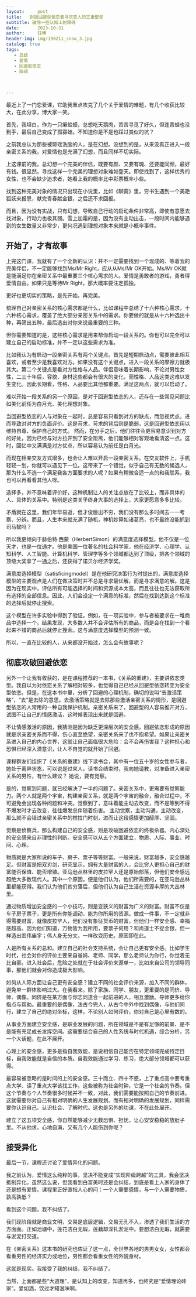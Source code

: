 ```yaml
---
layout:     post
title:   封锁回避型依恋者寻求恋人的三重壁垒
subtitle: 破除一些认知上的障碍
date:       2023-10-31
author:     钰博
header-img: img/190211_snow_3.jpg
catalog: true
tags:
   - 总结
   - 爱情
   - 回避型依恋
   - 障碍
   
   

---
```





最近上了一门恋爱课，它助我重点攻克了几个关于爱情的难题，有几个收获比较大，在此分享，博大家一笑。

首先，我坦白，作为一只癞蛤蟆，总想吃天鹅肉，苦苦寻觅了好久，但连青蛙也没到手，最后自己变成了孤寡蛙。不知道你是不是也踩过类似的坑？

之前我总认为那些被琼瑶洗脑的人，是在幻想。没想到的是，从来没真正进入一段亲密关系的我，对爱情也是充满了幻想，而且同样不切实际。

上这课前的我，总幻想一个完美的伴侣，既要有颜、又要有魂、还要能同频，最好有钱。很显然，寻找这样一个完美的理想对象难如登天。即使找到了，这样优秀的女性，也不会缺少追求者，她看上我的概率比中彩票概率小些。

找到这种完美对象的情况只出现在小说里，比如《聊斋》里，穷书生遇到一个美艳狐妖来报恩，献完青春献金银，之后还不求回报。

而且，因为没有实战，只有幻想，导致自己行动的启动条件非常高，即使有意愿去找对象，行动力也极其弱。雪上加霜的是，因为没有主动出击，一段时间内能够遇到的女生数量又非常少，更何况遇到理想对象本来就是小概率事件。

## 开始了，才有故事

上完这门课，我就有了一个全新的认识：并不一定需要找到一个现成的、等着我的完美伴侣，不一定能够找到Ms/Mr Right，应从从Ms/Mr OK开始。Ms/Mr OK就是能满足你在亲密关系中最重要三个核心需求的人。爱情是勇敢者的游戏，勇者得爱情自由。如果只是等待Mr Right，那大概率要注定孤独。

更好也更切实的策略，是先开始，再完美。

梳理自己对亲密关系的核心需求都是什么，比如课程中总结了十六种核心需求，十六种核心需求，覆盖了绝大部分亲密关系中的需求。你要做的就是从十六种选出十种，再筛出五种，最后选出对你来说最重要的三种。

但你需要知道的是，这些核心需求是用来帮你启动一段关系的。你也可以完全可以建立自己的启动标准，并不一定以这些需求为准。

比如我认为有启动一段亲密关系有两个关键点。首先是短期启动点，需要彼此相互喜欢，或者至少是我喜欢对方。如果没有这个关键点，进入一段关系的摩擦力就极其大。第二个关键点是看对方性格与人品。伴侣意味着长期影响，不论对男性女性，二三十年后，容貌、身材这些都会有很大的变化，而性格、人品这类这难以发生变化。因此长期看，性格、人品要比其他都重要。满足这两点，就可以启动了。

难以开始一段关系的另一个原因，是对于回避型依恋的人，还存在一些常见问题比如美化前任为白月光、美化理想对象。

当回避型依恋的人与对象在一起时，总是容易只看到对方的缺点，而忽视优点，进而导致对对方的负面评价。这是苛求，苛求的背后则是脆弱，这是回避型依恋用以维持自尊、保护自己的方式。
然而，在分手之后，他们往往会更容易意识到对方的好处，因为已经与对方拉开到了安全距离，他们能够相对客观地看清这一点。这时，回忆中又满满是对方优点，所以容易认为前任是白月光。

而现在相亲交友方式增多，也会让人难以开启一段亲密关系。在交友软件上，手机轻轻一划，你就可以遇见下一位。这带来了一个错觉，似乎自己有无数的候选人，那为什么不选一个满足我各方面要求的人呢？如果有稍微合适一点的和我联系，我也可以再看看其他人呀。

选择多，并不意味着评价好，这种机制让人的关注点放在了比较上，而非具体的人、具体的关系中。特别是这类关乎终身大事的选择上，大家更愿意多多比较。

矛盾就在这里，我们年华易逝，但才俊层出不穷，我们没有那么多时间去一一考察、分辨。而且，人生本来就充满了随机，神机妙算如诸葛亮，也不最终没能抓到司马懿吗？

所以我更倾向于赫伯特·西蒙（HerbertSimon）的满意度选择模型。他不仅是一位天才，也是一位通才。他是美国一位著名的社会科学家，他在经济学、心理学、认知科学、人工智能、计算机科学、管理学等多个领域都达到了顶级，把各个领域的顶级大奖拿了一通之后，还获得了诺贝尔经济学奖。

满意度选择模型（satisficingmodel）是在他研究决策行为时提出的，满意度选择模型的主要观点是人们在做决策时并不总是寻求最优解，而是寻求满意的解。这是因为在现实中，评估所有可能选择的时间和资源成本太高，而且往往也无法获取所有选择的全部信息。因此，人们会设定一个满意的标准，然后在找到达到这个标准的选择后就停止搜索。

这个模型在许多实验中得到了验证。例如，在一项实验中，参与者被要求在一堆商品中选择一个。结果发现，大多数人并不会评估所有的商品，而是会在找到一个看起来不错的商品后就停止搜索。这与满意度选择模型的预测一致。

所以，一直在比较的人，从来都没开始过，怎么会有故事呢？

## 彻底攻破回避依恋

另外一个让我有收获的，是在课程推荐的一本书，《关系的重建》，主要讲依恋类型。我自以为对依恋关系了解相对较多，也觉得自己已经从回避型依恋转变为安全型依恋。但是，在这本书中里，分析了回避的心理机制，确切的说叫“去激活策略”，“去”是去除的意思。去激活策略就是去除那些激活亲密关系的情形，是回避型依恋的人常用的一种自我保护机制。亲密关系来了，回避型的人容易推开对方，试图不让自己的情感激活，这时候表现出来就是回避。

不让情感激活的原因，我猜测是因为缺乏更深层次的安全感。回避依恋形成的原因就是求亲密关系而不得，伤心直至绝望，亲密关系来了也不抱希望。如果让亲密关系进入自己的内心世界，这就让自己面临很大危险：会不会再伤害我？这种担心和恐惧已经深入潜意识，让人不自觉的就开始了回避。

课程群友们组织了《关系的重建》线下读书会，其中有一位五十岁的女性参与者，她处于离异状态，可以说是过来人。读书会结束时，我向她请教，对准备进入亲密关系的男性，有什么建议？
她说，要有觉察。

是的，觉察到问题，就已经解决了一半的问题了。亲密关系中，更需要有觉察能力。两个人就是两个宇宙，构建亲密关系，就是两个宇宙的融合，融合过程中，不可避免会出现各种问题和冲突。觉察到了，意味着能主动去改变，而不是等到不得不爆发时才去改变，往往爆发总伴随着伤害。
主动觉察，主动沟通，主动改变，那么就不会错过亲密关系中的推拉门时刻，进而让这段感情更加醇厚、坚固。

觉察是侦察兵，那么构建自己的安全感，则是攻破回避依恋的终极杀器。内心深处的安全感来自非理性的判断。安全感可以从五个方面建立，物质、人际、事业、时间、心理。

物质就是大家所说的车子、房子、票子等等财富。一般来说，财富越多，安全感越足。但财富是把双刃剑，研究显示，拥有大量财富的人，会比穷人更担心自己的财富能否保值、能否增殖。亚马逊丛林里的皮拉罕人还是原始部落，但他们安全感远超绝大多数现代人。其中一个原因，便是他们认为，他们所需要的，在亚马逊丛林里都能获得。我们认为他们贫穷落后，但他们认为自己生活在资源丰厚的大丛林里。

通过物质增加安全感的一个小技巧，则是变狭义的财富为广义的财富。财富不仅是车子房子票子，更是所有你能调动、能为你所用的资源。做成一件事，不一定就非得需要财富，就像皮拉罕人，他们没有象征货币的财富，但他们一样安全感、幸福感超高。因为他们知道，万物皆为我所用，要票子何用？和尚道士不捉金银，但一样造出宏伟庙宇；伟人身无分文，一样改变历史。原因即在此。

人是所有关系的总和。建立自己的社会支持系统，会让自己更有安全感。比如学生时代，社会对你的评价主要来自爸妈、老师、同学，那么老师认为你行，你觉着无比自豪。进入社会后，危险之处就在于社会评价来源单一，比如来自公司的领导同事，那他们就会对你造成极大影响。

如何从人际方面让自己更有安全感？建立不同的社会评价来源，加入不同的群体，避免单一群体影响过大。在我看来，除了家族、同学、朋友，更重要的是同侪、导师、偶像。同侪是在某方面与你志同道合一起前进的人，相互激励。导师更多给你指点与帮助。最重要的是偶像，法古今完人，从古今中外中找到偶像，与他们同行，建立了自己的绝对坐标，这样，不论别人如何评价，你对自己是心里有数的。

从事业方面建立安全感，是职业发展的问题，所在领域是不是有足够的前景、是不是能有充足成长发挥空间。这需要结合自己的人性系统与时代机遇，综合分析，另一个大话题，在此不展开。

心理上的安全感，更多是指自我效能，是说相信自己能否在特定领域完成特定目标，自我效能就是自信的本质。自我效能通过学习、练习，绝大部分领域都可以获得。

最容易被忽略的是时间的上的安全感。三十而立、四十不惑，上了重点高中要考重点大学、读了重点大学该找工作，这些被称为社会时钟，它是一个社会的节奏。但这个节奏与个人节奏很多时候并不一致，对此，我们需要能按照自己的节奏前进。这就需要你对自己有相对明确的人生发展规划。而有相对明确的发展规划，同样需要你认识自己、认识社会、了解时代。这也是另外的功课，不在此处展开。

建立了这五项安全感，你自然能够减少无数恐惧、担忧，让心安安稳稳的放肚子里。不从他求，心地自满，又有几个人能伤到你呢？




## 接受异化
最后一节，课程还讨论了爱情异化的问题。

我之前认为，爱情这么纯粹的事，坚决不能变成“实现阶级跨越”的工具，我会坚决抵制异化。虽然这么说，但我看到白富美时还是会纠结，到底是看上人家的身体了还是想有爱情。课程里正好直指人心的问：一个人需要感情，与一个人需要物质，孰高孰低？

看到这个问题，我不纠结了。

我们现阶段就是商业文明，交易是底层逻辑，交易无孔不入，渗透了我们生活的方方面面。正如池塘中，莲花洁白无瑕，莲藕却深扎淤泥中。要想洁白无瑕，就需要与淤泥打交道。

在《亲密关系》这本书的研究也佐证了这一点，全世界各地的男男女女，女性都会看重男性的经济实力或地位，男性都会看重女性的外貌身材。

这就是现实。我接受了我的纠结，我不纠结了。


当然，上面都是些“大道理”，是认知上的改变，知道再多，也终究是“爱情理论砖家”。爱如酒，饮过才知滋味啊。
